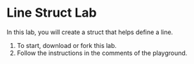 # Line Struct Lab

In this lab, you will create a struct that helps define a line.

1. To start, download or fork this lab.
2. Follow the instructions in the comments of the playground.
